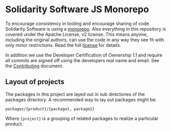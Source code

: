 # Solidarity Software JS Monorepo

To encourage consistency in tooling and encourage sharing of code Solidarity Software is using a [monorepo](https://en.wikipedia.org/wiki/Monorepo). Also everything in this repository is covered under the Apache License, v2 license. This means anyone, including the original authors, can use the code in any way they see fit with only minor restrictions. Read the full [license](./LICENSE) for details.

In addition we use the Developer Certification of Ownership 1.1 and require all commits are signed off using the developers real name and email. See the [Contributing](./CONTRIBUTING.md) document.

## Layout of projects

The packages in this project are layed out in sub directories of the packages directory. A recommended way to lay out packages might be:

`packages/{product}/{package1, package2}`

Where `{project}` is a grouping of related packages to realize a particular product. 
